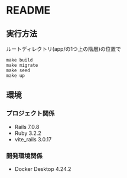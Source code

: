# README

## 実行方法

ルートディレクトリ(app/の1つ上の階層)の位置で

```
make build
make migrate
make seed
make up
```

## 環境

### プロジェクト関係
- Rails 7.0.8
- Ruby 3.2.2
- vite_rails 3.0.17

### 開発環境関係
- Docker Desktop 4.24.2
